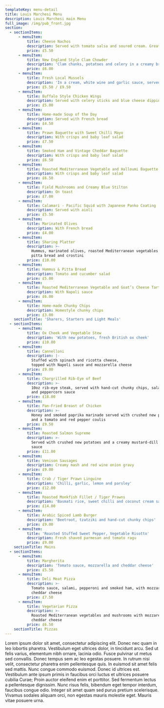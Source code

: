 ```yaml
---
templateKey: menu-detail
title: Louis Marchesi Menu
description: Louis Marchesi main Menu
full_image: /img/pub_front.jpg
section:
  - sectionItems:
      - menuItem:
          title: Cheese Nachos
          description: Served with tomato salsa and soured cream. Great for sharing.
          price: £5.50
      - menuItem:
          title: New England Style Clam Chowder
          description: 'Clam chunks, potatoes and celery in a creamy broth.'
          price: £6.00
      - menuItem:
          title: Fresh Local Mussels
          description: 'In a cream, white wine and garlic sauce, served with French bread.'
          price: £5.50 / £9.50
      - menuItem:
          title: Buffalo Style Chicken Wings
          description: Served with celery sticks and blue cheese dipping sauce.
          price: £5.00
      - menuItem:
          title: Home-made Soup of the Day
          description: Served with French bread
          price: £4.50
      - menuItem:
          title: Prawn Baguette with Sweet Chilli Mayo
          description: With crisps and baby leaf salad
          price: £7.50
      - menuItem:
          title: Smoked Ham and Vintage Cheddar Baguette
          description: With crisps and baby leaf salad
          price: £6.50
      - menuItem:
          title: Roasted Mediterranean Vegetable and Halloumi Baguette
          description: With crisps and baby leaf salad
          price: £6.50
      - menuItem:
          title: Field Mushrooms and Creamy Blue Stilton
          description: On toast
          price: £7.00
      - menuItem:
          title: Calamari - Pacific Squid with Japanese Panko Coating
          description: Served with aioli
          price: £5.50
      - menuItem:
          title: Marinated Olives
          description: With French bread
          price: £4.00
      - menuItem:
          title: Sharing Platter
          description: >-
            Hummus, marinated olives, roasted Mediterranean vegetables with
            pitta bread and crostini
          price: £10.00
      - menuItem:
          title: Hummus & Pitta Bread
          description: Tomato and cucumber salad
          price: £5.00
      - menuItem:
          title: Roasted Mediterranean Vegetable and Goat’s Cheese Tartlet
          description: With Napoli sauce
          price: £6.00
      - menuItem:
          title: Home-made Chunky Chips
          description: Homestyle chunky chips
          price: £3.00
    sectionTitle: 'Sharers, Starters and Light Meals'
  - sectionItems:
      - menuItem:
          title: Ox Cheek and Vegetable Stew
          description: 'With new potatoes, fresh British ox cheek'
          price: £10.00
      - menuItem:
          title: Cannelloni
          description: |-
            Stuffed with spinach and ricotta cheese,
            topped with Napoli sauce and mozzarella cheese
          price: £9.00
      - menuItem:
          title: Chargrilled Rib-Eye of Beef
          description: >-
            10oz rib-eye steak, served with hand-cut chunky chips, salad garnish
            and peppercorn sauce
          price: £18.00
      - menuItem:
          title: Pan-Fried Breast of Chicken
          description: >-
            Honey and smoked paprika marinade served with crushed new potatoes
            and a tomato and red pepper coulis
          price: £9.50
      - menuItem:
          title: Roasted Salmon Supreme
          description: >-
            Served with crushed new potatoes and a creamy mustard-dill and leek
            sauce
          price: £11.00
      - menuItem:
          title: Venison Sausages
          description: Creamy mash and red wine onion gravy
          price: £9.00
      - menuItem:
          title: Crab / Tiger Prawn Linguine
          description: 'Chilli, garlic, lemon and parsley'
          price: £12.00
      - menuItem:
          title: Roasted Monkfish Fillet / Tiger Prawns
          description: 'Basmati rice, sweet chilli and coconut cream sauce'
          price: £14.00
      - menuItem:
          title: Arabic Spiced Lamb Burger
          description: 'Beetroot, tzatziki and hand-cut chunky chips'
          price: £9.00
      - menuItem:
          title: 'Roasted Stuffed Sweet Pepper, Vegetable Risotto'
          description: Fresh shaved parmesan and tomato ragu
          price: £9.00
    sectionTitle: Mains
  - sectionItems:
      - menuItem:
          title: Margherita
          description: 'Tomato sauce, mozzarella and cheddar cheese'
          price: £5.50
      - menuItem:
          title: Deli Meat Pizza
          description: >-
            Tomato sauce, salami, pepperoni and smoked ham, with mozzarella and
            cheddar cheese
          price: £7.50
      - menuItem:
          title: Vegetarian Pizza
          description: >-
            Roasted Mediterranean vegetables and mushrooms with mozzarella and
            cheddar cheese
          price: £6.50
    sectionTitle: Pizzas
---
```

Lorem ipsum dolor sit amet, consectetur adipiscing elit. Donec nec quam in leo lobortis pharetra. Vestibulum eget ultrices dolor, in tincidunt arcu. Sed ut felis varius, elementum nibh ornare, lacinia odio. Fusce pulvinar ut metus sed convallis. Donec tempus sem ac leo egestas posuere. In rutrum nisi velit, consectetur pharetra enim pellentesque quis. In euismod sit amet felis sed mattis. Nunc congue commodo euismod. Donec id ultrices est. Vestibulum ante ipsum primis in faucibus orci luctus et ultrices posuere cubilia Curae; Proin auctor eleifend enim et porttitor. Sed fermentum lectus a pellentesque dignissim. Nunc risus felis, bibendum eget tempor interdum, faucibus congue odio. Integer sit amet quam sed purus pretium scelerisque. Vivamus sodales aliquam orci, non egestas mauris molestie eget. Mauris vitae posuere urna.
